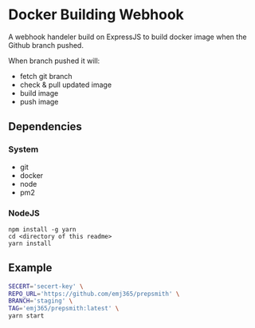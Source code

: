 # Docker Building Webhook

A webhook handeler build on ExpressJS to build docker image when the Github branch pushed.

When branch pushed it will:

* fetch git branch
* check & pull updated image
* build image
* push image

## Dependencies

### System

* git
* docker
* node
* pm2

### NodeJS

```
npm install -g yarn
cd <directory of this readme>
yarn install
```

## Example

```bash
SECERT='secert-key' \
REPO_URL='https://github.com/emj365/prepsmith' \
BRANCH='staging' \
TAG='emj365/prepsmith:latest' \
yarn start
```
